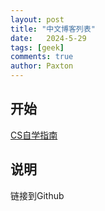 ```yaml
---
layout: post
title: "中文博客列表"
date:   2024-5-29
tags: [geek]
comments: true
author: Paxton
---
```



## 开始
[CS自学指南](https://csdiy.wiki/%E8%BD%AF%E4%BB%B6%E5%B7%A5%E7%A8%8B/17803/)

## 说明
链接到Github


